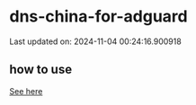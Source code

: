 # dns-china-for-adguard

Last updated on: 2024-11-04 00:24:16.900918

## how to use

[See here](https://github.com/AdguardTeam/AdGuardHome/wiki/Configuration#upstreams-from-file)